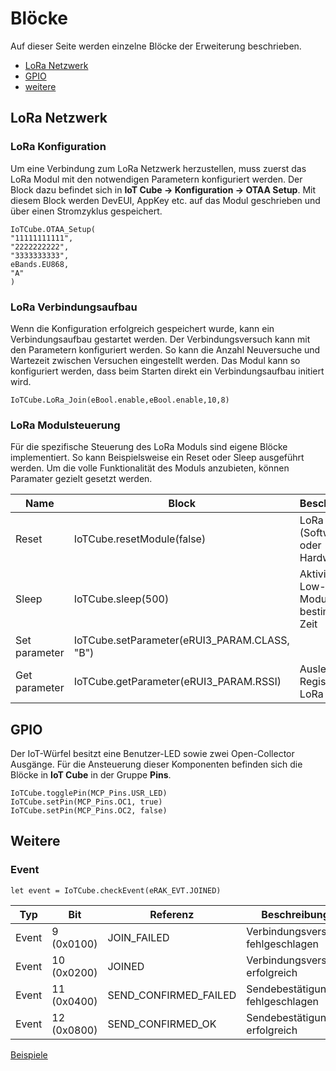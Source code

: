 # Blöcke

Auf dieser Seite werden einzelne Blöcke der Erweiterung beschrieben.
 - [LoRa Netzwerk](#lora_netzwerk)
 - [GPIO](#gpio)
 - [weitere](#weitere)

## LoRa Netzwerk
### LoRa Konfiguration
Um eine Verbindung zum LoRa Netzwerk herzustellen, muss zuerst das LoRa Modul mit den notwendigen Parametern konfiguriert werden. Der Block dazu befindet sich in **IoT Cube -> Konfiguration -> OTAA Setup**. Mit diesem Block werden DevEUI, AppKey etc. auf das Modul geschrieben und über einen Stromzyklus gespeichert.
```blocks
IoTCube.OTAA_Setup(
"11111111111",
"2222222222",
"3333333333",
eBands.EU868,
"A"
)
``` 

### LoRa Verbindungsaufbau
Wenn die Konfiguration erfolgreich gespeichert wurde, kann ein Verbindungsaufbau gestartet werden. Der Verbindungsversuch kann mit den Parametern konfiguriert werden. So kann die Anzahl Neuversuche und Wartezeit zwischen Versuchen eingestellt werden. Das Modul kann so konfiguriert werden, dass beim Starten direkt ein Verbindungsaufbau initiert wird.
```blocks
IoTCube.LoRa_Join(eBool.enable,eBool.enable,10,8)
```

### LoRa Modulsteuerung
Für die spezifische Steuerung des LoRa Moduls sind eigene Blöcke implementiert. So kann Beispielsweise ein Reset oder Sleep ausgeführt werden. Um die volle Funktionalität des Moduls anzubieten, können Paramater gezielt gesetzt werden.

| Name  | Block                       | Beschreibung                                 |
|-------|-----------------------------|----------------------------------------------|
| Reset | IoTCube.resetModule(false)  | LoRa reset (Software oder Hardware)          |
| Sleep | IoTCube.sleep(500)          | Aktiviere Low-Power-Modus für bestimmte Zeit |
| Set parameter | IoTCube.setParameter(eRUI3_PARAM.CLASS, "B") |                               |
| Get parameter | IoTCube.getParameter(eRUI3_PARAM.RSSI) | Auslesen der Register im LoRa Modul |

## GPIO
Der IoT-Würfel besitzt eine Benutzer-LED sowie zwei Open-Collector Ausgänge. Für die Ansteuerung dieser Komponenten befinden sich die Blöcke in **IoT Cube** in der Gruppe **Pins**. 
```blocks
IoTCube.togglePin(MCP_Pins.USR_LED)
IoTCube.setPin(MCP_Pins.OC1, true)
IoTCube.setPin(MCP_Pins.OC2, false)
```

## Weitere
### Event
```blocks
let event = IoTCube.checkEvent(eRAK_EVT.JOINED)
```

| Typ     | Bit          | Referenz              | Beschreibung                             |
|---------|--------------|-----------------------|------------------------------------------|
| Event   | 9 (0x0100)   | JOIN_FAILED           | Verbindungsversuch fehlgeschlagen        |
| Event   | 10 (0x0200)  | JOINED                | Verbindungsversuch erfolgreich           |
| Event   | 11 (0x0400)  | SEND_CONFIRMED_FAILED | Sendebestätigung fehlgeschlagen          |
| Event   | 12 (0x0800)  | SEND_CONFIRMED_OK     | Sendebestätigung erfolgreich             |



[Beispiele](https://paeber.github.io/lora-at-interface/docs/examples)


<script src="https://makecode.com/gh-pages-embed.js"></script><script>makeCodeRender("{{ site.makecode.home_url }}", "{{ site.github.owner_name }}/{{ site.github.repository_name }}");</script>
